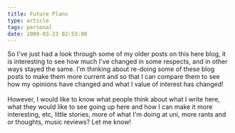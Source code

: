 ```yaml
---
title: Future Plans
type: article
tags: personal
date: 2009-03-23 02:53:00
---
```

So I've just had a look through some of my older posts on this here blog, it is interesting to see how much I've changed in some respects, and in other ways stayed the same.  I'm thinking about re-doing some of these blog posts to make them more current and so that I can compare them to see how my opinions have changed and what I value of interest has changed!<br /><br />However, I would like to know what people think about what I write here, what they would like to see going up here and how I can make it more interesting, etc, little stories, more of what I'm doing at uni, more rants and or thoughts, music reviews? Let me know!
